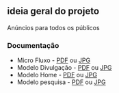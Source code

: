 ## ideia geral do projeto
<p> Anúncios para todos os públicos</p>

### Documentação
* Micro Fluxo - [PDF](Micro%20-%20catalogonline.com.pdf) ou [JPG](Micro%20-%20catalogonline.com.jpg)
* Modelo Divulgação - [PDF](Divulga%C3%A7%C3%A3o%20-%20catalogonline.com.pdf) ou [JPG](Divulga%C3%A7%C3%A3o%20-%20catalogonline.com.jpg)
* Modelo Home - [PDF](Home%20page%20-%20catalogonline.pdf) ou [JPG](Home%20page%20-%20catalogonline.jpg)
* Modelo pesquisa - [PDF](P%C3%A1gina%20ap%C3%B3s%20pesquisas%20-%20catalogonline.com.pdf) ou [JPG](P%C3%A1gina%20ap%C3%B3s%20pesquisas%20-%20catalogonline.com.jpg)